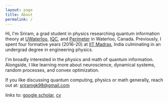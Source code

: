 ```yaml
---
layout: page
title: About
permalink: /
---
```


Hi, I'm Sriram, a grad student in physics researching quantum information theory at [UWaterloo](https://uwaterloo.ca), [IQC](https://uwaterloo.ca/institute-for-quantum-computing/), and [Perimeter](https://perimeterinstitute.ca) in Waterloo, Canada. Previously, I spent four formative years (2016-20) at [IIT Madras](https://www.iitm.ac.in/), India culminating in an undergrad degree in engineering physics.

I'm broadly interested in the physics and math of quantum information. Alongside, I like learning more about neuroscience, dynamical systems, random processes, and convex optimization.

If you like discussing quantum computing, physics or math generally, reach out at: [sriramgk98@gmail.com](mailto:sriramgk98@gmail.com)

links to: [google scholar](https://scholar.google.com/citations?user=d9-T--sAAAAJ&hl=en), [cv](https://sriramgkn.github.io/docs/CV_detailed_ram.pdf) <!--, [detailed CV](https://sriramgkn.github.io/docs/CV_detailed_ram.pdf)-->

<!-- ![Image of Sriram](https://raw.githubusercontent.com/SriramGkn/sriramgkn.github.io/master/images/Outside_Godav.jpeg)
Outside my hostel at IITM! The COVID-19 pandemic forced us out of this beautiful campus with little notice. -->

<!--[IQC Waterloo](https://uwaterloo.ca/institute-for-quantum-computing/)-->
